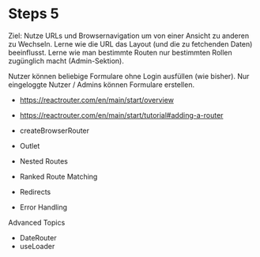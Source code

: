 
# Steps 5
Ziel: Nutze URLs und Browsernavigation um von einer Ansicht zu anderen zu Wechseln.
Lerne wie die URL das Layout (und die zu fetchenden Daten) beeinflusst.
Lerne wie man bestimmte Routen nur bestimmten Rollen zugünglich macht (Admin-Sektion).

Nutzer können beliebige Formulare ohne Login ausfüllen (wie bisher).
Nur eingeloggte Nutzer / Admins können Formulare erstellen.


- https://reactrouter.com/en/main/start/overview
- https://reactrouter.com/en/main/start/tutorial#adding-a-router

- createBrowserRouter
- Outlet
- Nested Routes
- Ranked Route Matching
- Redirects
- Error Handling

Advanced Topics
- DateRouter
- useLoader

